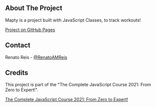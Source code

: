 <!-- ABOUT THE PROJECT -->

## About The Project

Mapty is a project built with JavaScript Classes, to track workouts! 

[Project on GitHub Pages](https://renatoamreis1987.github.io/Mapty/)

<!-- CONTACT -->

## Contact

Renato Reis - [@RenatoAMReis](https://twitter.com/RenatoAMReis)

<!-- ACKNOWLEDGEMENTS -->

## Credits

This project is part of the "The Complete JavaScript Course 2021: From Zero to Expert!".

[The Complete JavaScript Course 2021: From Zero to Expert!](https://www.udemy.com/course/the-complete-javascript-course/)